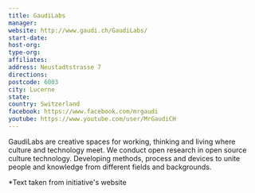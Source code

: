 ```yaml
---
title: GaudiLabs
manager:
website: http://www.gaudi.ch/GaudiLabs/
start-date:
host-org:
type-org:
affiliates:
address: Neustadtstrasse 7
directions:
postcode: 6003
city: Lucerne
state:
country: Switzerland
facebook: https://www.facebook.com/mrgaudi
youtube: https://www.youtube.com/user/MrGaudiCH
---
```


GaudiLabs are creative spaces for working, thinking and living where culture and technology meet. We conduct open research in open source culture technology. Developing methods, process and devices to unite people and knowledge from different fields and backgrounds.


\*Text taken from initiative's website
